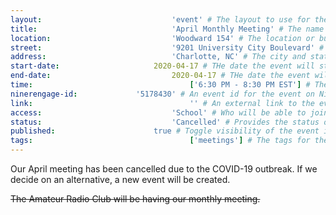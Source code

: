 ```yaml
---
layout:								'event' # The layout to use for the event page. This should never be changed.
title:								'April Monthly Meeting' # The name of the event.
location:							'Woodward 154' # The location or building of the event.
street:								'9201 University City Boulevard' # The street address of the event.
address:							'Charlotte, NC' # The city and state of the event.
start-date:						2020-04-17 # THe date the event will start. YYYY-MM-DD.
end-date:							2020-04-17 # THe date the event will end. YYYY-MM-DD.
time:									['6:30 PM - 8:30 PM EST'] # The time range of the event. Does not include travel. An array of times for multi-day events.
ninerengage-id:				'5178430' # An event id for the event on NinerEngage. Optional.
link:									'' # An external link to the event. Optional.
access:								'School' # Who will be able to join us for the event. Values: 'Club', 'School', or 'Public'.
status:								'Cancelled' # Provides the status of the event. Values: 'Attending', 'Planned', 'Cancelled'.
published:						true # Toggle visibility of the event in feeds.
tags:									['meetings'] # The tags for the event.
---
```



Our April meeting has been cancelled due to the COVID-19 outbreak. If we decide on an alternative, a new event will be created.

<!--more-->

~~The Amateur Radio Club will be having our monthly meeting.~~
